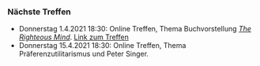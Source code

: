 ### Nächste Treffen

  * Donnerstag 1.4.2021 18:30: Online Treffen, Thema Buchvorstellung _[The Righteous Mind](https://en.wikipedia.org/wiki/The_Righteous_Mind)_. [Link zum Treffen](https://lecture.senfcall.de/eff-uyt-cee-0jb)
  * Donnerstag 15.4.2021 18:30: Online Treffen, Thema Präferenzutilitarismus und Peter Singer. 
